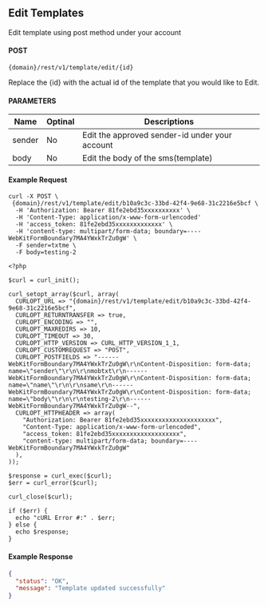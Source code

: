 ## Edit Templates

Edit template using post method under your account

#### POST

```
{domain}/rest/v1/template/edit/{id}
```

Replace the {id} with the actual id of the template that you would like to Edit.

#### PARAMETERS

| Name   | Optinal | Descriptions                                   |
| ------ | ------- | ---------------------------------------------- |
| sender | No      | Edit the approved sender-id under your account |
| body   | No      | Edit the body of the sms(template)             |

#### Example Request

```
curl -X POST \
 {domain}/rest/v1/template/edit/b10a9c3c-33bd-42f4-9e68-31c2216e5bcf \
  -H 'Authorization: Bearer 81fe2ebd35xxxxxxxxxx' \
  -H 'Content-Type: application/x-www-form-urlencoded'
  -H 'access_token: 81fe2ebd35xxxxxxxxxxxxx' \
  -H 'content-type: multipart/form-data; boundary=----WebKitFormBoundary7MA4YWxkTrZu0gW' \
  -F sender=txtme \
  -F body=testing-2

```

```
<?php

$curl = curl_init();

curl_setopt_array($curl, array(
  CURLOPT_URL => "{domain}/rest/v1/template/edit/b10a9c3c-33bd-42f4-9e68-31c2216e5bcf",
  CURLOPT_RETURNTRANSFER => true,
  CURLOPT_ENCODING => "",
  CURLOPT_MAXREDIRS => 10,
  CURLOPT_TIMEOUT => 30,
  CURLOPT_HTTP_VERSION => CURL_HTTP_VERSION_1_1,
  CURLOPT_CUSTOMREQUEST => "POST",
  CURLOPT_POSTFIELDS => "------WebKitFormBoundary7MA4YWxkTrZu0gW\r\nContent-Disposition: form-data; name=\"sender\"\r\n\r\nmobtxt\r\n------WebKitFormBoundary7MA4YWxkTrZu0gW\r\nContent-Disposition: form-data; name=\"name\"\r\n\r\nsame\r\n------WebKitFormBoundary7MA4YWxkTrZu0gW\r\nContent-Disposition: form-data; name=\"body\"\r\n\r\ntesting-2\r\n------WebKitFormBoundary7MA4YWxkTrZu0gW--",
  CURLOPT_HTTPHEADER => array(
    "Authorization: Bearer 81fe2ebd35xxxxxxxxxxxxxxxxxxxxx",
    "Content-Type: application/x-www-form-urlencoded",
    "access_token: 81fe2ebd35xxxxxxxxxxxxxxxxxxx",
    "content-type: multipart/form-data; boundary=----WebKitFormBoundary7MA4YWxkTrZu0gW"
  ),
));

$response = curl_exec($curl);
$err = curl_error($curl);

curl_close($curl);

if ($err) {
  echo "cURL Error #:" . $err;
} else {
  echo $response;
}
```

#### Example Response

```json
{
  "status": "OK",
  "message": "Template updated successfully"
}
```
